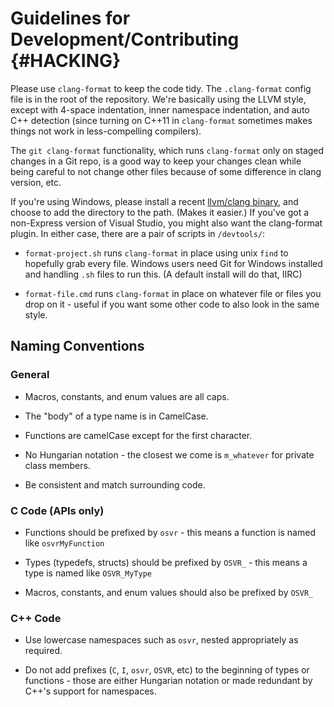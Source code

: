 # Guidelines for Development/Contributing {#HACKING}

Please use `clang-format` to keep the code tidy.
The `.clang-format` config file is in the root of the repository.
We're basically using the LLVM style, except with 4-space indentation, inner namespace indentation, and auto C++ detection (since turning on C++11 in `clang-format` sometimes makes things not work in less-compelling compilers).

The `git clang-format` functionality, which runs `clang-format` only on staged changes in a Git repo, is a good way to keep your changes clean while being careful to not change other files because of some difference in clang version, etc.

If you're using Windows, please install a recent [llvm/clang binary][llvmwin], and choose to add the directory to the path. (Makes it easier.)
If you've got a non-Express version of Visual Studio, you might also want the clang-format plugin.
In either case, there are a pair of scripts in `/devtools/`: 

- `format-project.sh` runs `clang-format` in place using unix `find` to hopefully grab every file.
	Windows users need Git for Windows installed and handling `.sh` files to run this.
	(A default install will do that, IIRC)

- `format-file.cmd` runs `clang-format` in place on whatever file or files you drop on it - useful if you want some other code to also look in the same style. 

[llvmwin]:http://llvm.org/builds/

## Naming Conventions

### General
- Macros, constants, and enum values are all caps.

- The "body" of a type name is in CamelCase.

- Functions are camelCase except for the first character.

- No Hungarian notation - the closest we come is `m_whatever` for
    private class members.

- Be consistent and match surrounding code.

### C Code (APIs only)
- Functions should be prefixed by `osvr` - this means a function is 
    named like `osvrMyFunction` 

- Types (typedefs, structs) should be prefixed by `OSVR_` - this means a 
    type is named like `OSVR_MyType` 

- Macros, constants, and enum values should also be prefixed by `OSVR_`

### C++ Code
- Use lowercase namespaces such as `osvr`, nested appropriately as required.

- Do not add prefixes (`C`, `I`, `osvr`, `OSVR`, etc) to the beginning 
    of types or functions - those are either Hungarian notation or made 
    redundant by C++'s support for namespaces. 
